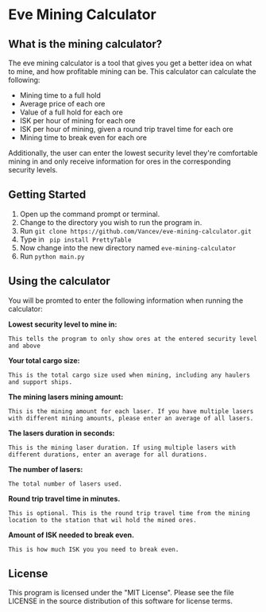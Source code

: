 # Eve Mining Calculator 

## What is the mining calculator?
The eve mining calculator is a tool that gives you get a better idea on what to mine, and how profitable mining can be. This calculator can calculate the following:
* Mining time to a full hold
* Average price of each ore
* Value of a full hold for each ore
* ISK per hour of mining for each ore
* ISK per hour of mining, given a round trip travel time for each ore
* Mining time to break even for each ore

Additionally, the user can enter the lowest security level they're comfortable mining in and only receive information for ores in the corresponding security levels. 

## Getting Started
1. Open up the command prompt or terminal. 
2. Change to the directory you wish to run the program in.
3. Run ```git clone https://github.com/Vancev/eve-mining-calculator.git```
4. Type in ``` pip install PrettyTable```
5. Now change into the new directory named ```eve-mining-calculator```
6. Run ```python main.py```

## Using the calculator 
You will be promted to enter the following information when running the calculator:

**Lowest security level to mine in:**

	This tells the program to only show ores at the entered security level and above
    
**Your total cargo size:**

	This is the total cargo size used when mining, including any haulers and support ships.
    
**The mining lasers mining amount:**

	This is the mining amount for each laser. If you have multiple lasers with different mining amounts, please enter an average of all lasers. 
    
**The lasers duration in seconds:**

	This is the mining laser duration. If using multiple lasers with different durations, enter an average for all durations.
    
**The number of lasers:**
	
    The total number of lasers used.
    
**Round trip travel time in minutes.**
	
    This is optional. This is the round trip travel time from the mining location to the station that wil hold the mined ores.
    
**Amount of ISK needed to break even.**

	This is how much ISK you you need to break even.
    
## License

This program is licensed under the "MIT License". Please see the file LICENSE in the source distribution of this software for license terms.

 